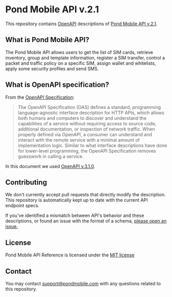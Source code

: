 # Pond Mobile API v.2.1  

This repository contains [OpenAPI](https://www.openapis.org/) descriptions of [Pond Mobile API v.2.1](https://api.pondmobile.com/v.2.1).

## What is Pond Mobile API?

The Pond Mobile API allows users to get the list of SIM cards, retrieve inventory, group and template information, register a SIM transfer, control a packet and traffic policy on a specific SIM, assign wallet and whitelists, apply some security profiles and send SMS. 

## What is OpenAPI specification?

From the [OpenAPI Specification](https://github.com/OAI/OpenAPI-Specification):

> The OpenAPI Specification (OAS) defines a standard, programming language-agnostic interface description for HTTP APIs, which allows both humans and computers to discover and understand the capabilities of a service without requiring access to source code, additional documentation, or inspection of network traffic. When properly defined via OpenAPI, a consumer can understand and interact with the remote service with a minimal amount of implementation logic. Similar to what interface descriptions have done for lower-level programming, the OpenAPI Specification removes guesswork in calling a service.

In this document we used [OpenAPI v.3.1.0](https://spec.openapis.org/oas/v3.1.0.html).

## Contributing

We don't currently accept pull requests that directly modify the description. This repository is automatically kept up to date with the current API endpoint specs.

If you've identified a mismatch between API's behavior and these descriptions, or found an issue with the format of a schema, [please open an issue.](https://github.com/bpdu/PondMobileAPIDoc/issues/new?template=schema-inaccuracy.md)

## License

Pond Mobile API Reference is licensed under the [MIT license](LICENSE.md)

## Contact

You may contact [support@pondmobile.com](mailto:support@pondmobile.com) with any questions related to this repository.

